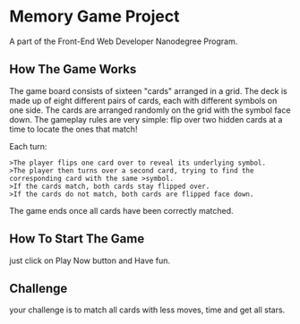 # Memory Game Project
A part of the Front-End Web Developer Nanodegree Program.

## How The Game Works
The game board consists of sixteen "cards" arranged in a grid. The deck is made up of eight different pairs of cards, each with different symbols on one side. The cards are arranged randomly on the grid with the symbol face down. The gameplay rules are very simple: flip over two hidden cards at a time to locate the ones that match!

Each turn:

    >The player flips one card over to reveal its underlying symbol.
    >The player then turns over a second card, trying to find the corresponding card with the same >symbol.
    >If the cards match, both cards stay flipped over.
    >If the cards do not match, both cards are flipped face down.

The game ends once all cards have been correctly matched.

## How To Start The Game
just click on Play Now button and Have fun.

## Challenge
your challenge is to match all cards with less moves, time and get all stars.
